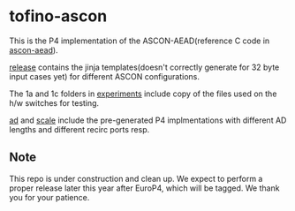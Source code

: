 # tofino-ascon

This is the P4 implementation of the ASCON-AEAD(reference C code in [ascon-aead](https://github.com/khooi8913/tofino-ascon/tree/release/ascon-aead/c-src)).

[release](https://github.com/khooi8913/tofino-ascon/tree/release/release) contains the jinja templates(doesn't correctly generate for 32 byte input cases yet) for different ASCON configurations.

The 1a and 1c folders in [experiments](https://github.com/khooi8913/tofino-ascon/tree/release/experiments) include copy of the files used on the h/w switches for testing.

[ad](https://github.com/khooi8913/tofino-ascon/tree/release/ad) and [scale](https://github.com/khooi8913/tofino-ascon/tree/release/scale) include the pre-generated P4 implmentations with different AD lengths and different recirc ports resp.

## Note

This repo is under construction and clean up. 
We expect to perform a proper release later this year after EuroP4, which will be tagged.
We thank you for your patience.
